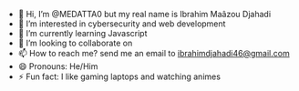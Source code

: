 - 👋 Hi, I’m @MEDATTA0 but my real name is Ibrahim Maâzou Djahadi
- 👀 I’m interested in cybersecurity and web development
- 🌱 I’m currently learning Javascript
- 💞️ I’m looking to collaborate on 
- 📫 How to reach me? send me an email to ibrahimdjahadi46@gmail.com  
- 😄 Pronouns: He/Him
- ⚡ Fun fact: I like gaming laptops and watching animes

<!---
MEDATTA0/MEDATTA0 is a ✨ special ✨ repository because its `README.md` (this file) appears on your GitHub profile.
You can click the Preview link to take a look at your changes.
--->
